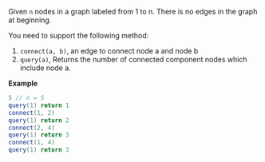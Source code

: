 Given `n` nodes in a graph labeled from 1 to n. There is no edges in the graph at beginning.

You need to support the following method:
1. `connect(a, b)`, an edge to connect node a and node b
2. `query(a)`, Returns the number of connected component nodes which include node a.

**Example**
```java
5 // n = 5
query(1) return 1
connect(1, 2)
query(1) return 2
connect(2, 4)
query(1) return 3
connect(1, 4)
query(1) return 3
```
